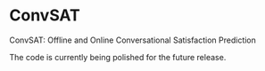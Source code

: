 # ConvSAT
ConvSAT: Offline and Online Conversational Satisfaction Prediction

The code is currently being polished for the future release.
